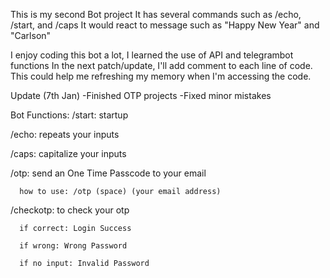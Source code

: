 This is my second Bot project
It has several commands such as /echo, /start, and /caps
It would react to message such as "Happy New Year" and "Carlson"

I enjoy coding this bot a lot, I learned the use of API and telegrambot functions
In the next patch/update, I'll add comment to each line of code.
This could help me refreshing my memory when I'm accessing the code.

Update (7th Jan)
  -Finished OTP projects
  -Fixed minor mistakes

Bot Functions:
  /start: startup 
  
  /echo: repeats your inputs  
  
  /caps: capitalize your inputs 
  
  /otp: send an One Time Passcode to your email 
  
      how to use: /otp (space) (your email address) 
      
  /checkotp: to check your otp  
  
      if correct: Login Success 
      
      if wrong: Wrong Password  
      
      if no input: Invalid Password 
